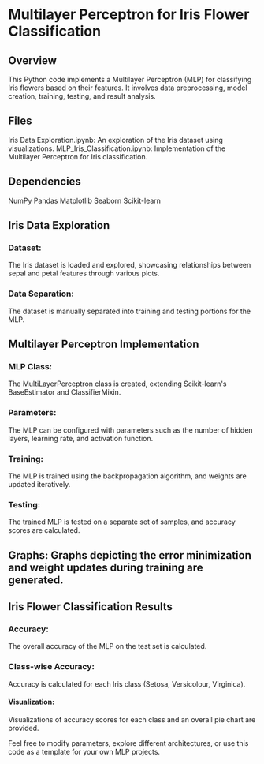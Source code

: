 # Multilayer Perceptron for Iris Flower Classification
## Overview
This Python code implements a Multilayer Perceptron (MLP) for classifying Iris flowers based on their features. It involves data preprocessing, model creation, training, testing, and result analysis.

## Files
Iris Data Exploration.ipynb: An exploration of the Iris dataset using visualizations.
MLP_Iris_Classification.ipynb: Implementation of the Multilayer Perceptron for Iris classification.

## Dependencies
NumPy
Pandas
Matplotlib
Seaborn
Scikit-learn

## Iris Data Exploration
### Dataset:
The Iris dataset is loaded and explored, showcasing relationships between sepal and petal features through various plots.
### Data Separation: 
The dataset is manually separated into training and testing portions for the MLP.

## Multilayer Perceptron Implementation

### MLP Class: 
The MultiLayerPerceptron class is created, extending Scikit-learn's BaseEstimator and ClassifierMixin.
### Parameters:
The MLP can be configured with parameters such as the number of hidden layers, learning rate, and activation function.
### Training: 
The MLP is trained using the backpropagation algorithm, and weights are updated iteratively.
### Testing: 
The trained MLP is tested on a separate set of samples, and accuracy scores are calculated.

## Graphs: Graphs depicting the error minimization and weight updates during training are generated.

## Iris Flower Classification Results
### Accuracy: 
The overall accuracy of the MLP on the test set is calculated.
### Class-wise Accuracy:
Accuracy is calculated for each Iris class (Setosa, Versicolour, Virginica).
#### Visualization: 
Visualizations of accuracy scores for each class and an overall pie chart are provided.

Feel free to modify parameters, explore different architectures, or use this code as a template for your own MLP projects.






